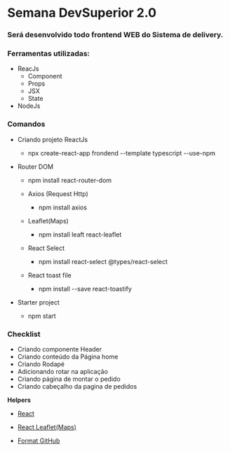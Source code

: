 # Semana DevSuperior 2.0

### Será desenvolvido todo frontend WEB do Sistema de delivery.

### Ferramentas utilizadas:

- ReacJs
  - Component
  - Props
  - JSX
  - State
- NodeJs

### Comandos

- Criando projeto ReactJs

  - npx create-react-app frondend --template typescript --use-npm

- Router DOM

  - npm install react-router-dom

  - Axios (Request Http)

    - npm install axios

  - Leaflet(Maps)

    - npm install leaft react-leaflet

  - React Select

    - npm install react-select @types/react-select

  - React toast file
    - npm install --save react-toastify

- Starter project
  - npm start

### Checklist

- Criando componente Header
- Criando conteúdo da Página home
- Criando Rodapé
- Adicionando rotar na aplicação
- Criando página de montar o pedido
- Criando cabeçalho da pagina de pedidos

**Helpers**

- [React](https://pt-br.reactjs.org/docs/getting-started.html)

- [React Leaflet(Maps)](https://react-leaflet.js.org/docs/start-introduction)

- [Format GitHub](https://help.github.com/en/articles/basic-writing-and-formatting-syntax)
